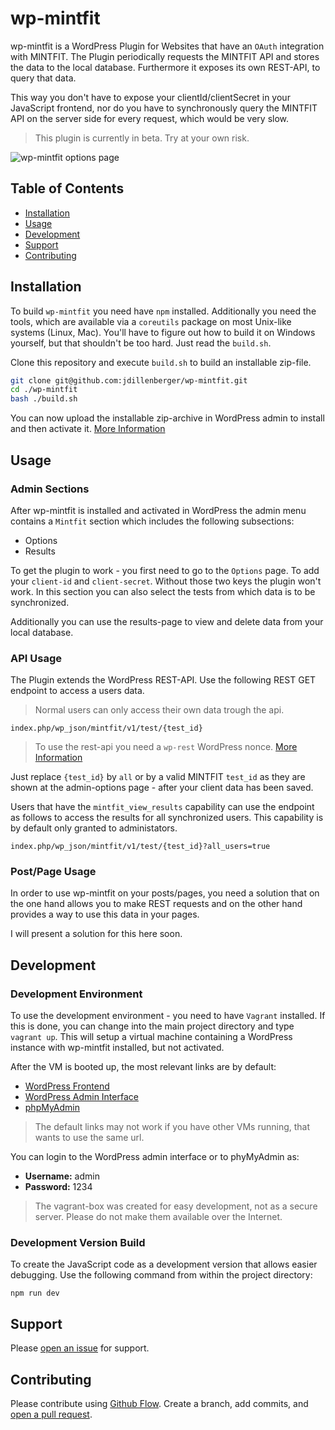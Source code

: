 # wp-mintfit

wp-mintfit is a WordPress Plugin for Websites that have an `OAuth` integration with MINTFIT.
The Plugin periodically requests the MINTFIT API and stores the data to the local database.
Furthermore it exposes its own REST-API, to query that data.

This way you don't have to expose your clientId/clientSecret in your JavaScript frontend, nor do you have to synchronously query the MINTFIT API on the server side for every request, which would be very slow.

> This plugin is currently in beta. Try at your own risk.

![wp-mintfit options page](https://cloud.jandillenberger.com/index.php/s/fJxSMsSf7gazt3F/download)

## Table of Contents

- [Installation](#installation)
- [Usage](#usage)
- [Development](#development)
- [Support](#support)
- [Contributing](#contributing)

## Installation

To build `wp-mintfit` you need have `npm` installed.
Additionally you need the tools, which are available via a `coreutils` package on most Unix-like systems (Linux, Mac).
You'll have to figure out how to build it on Windows yourself, but that shouldn't be too hard. Just read the `build.sh`.

Clone this repository and execute `build.sh` to build an installable zip-file.

```sh
git clone git@github.com:jdillenberger/wp-mintfit.git
cd ./wp-mintfit
bash ./build.sh
```

You can now upload the installable zip-archive in WordPress admin to install and then activate it. [More Information ](https://wordpress.org/support/article/managing-plugins/#manual-upload-via-wordpress-admin)

## Usage

### Admin Sections

After wp-mintfit is installed and activated in WordPress the admin menu contains a `Mintfit` section
which includes the following subsections: 

- Options
- Results

To get the plugin to work - you first need to go to the `Options` page. To add your `client-id` and `client-secret`.
Without those two keys the plugin won't work. 
In this section you can also select the tests from which data is to be synchronized.

Additionally you can use the results-page to view and delete data from your local database. 

### API Usage

The Plugin extends the WordPress REST-API. Use the following REST GET endpoint to access a users data.

> Normal users can only access their own data trough the api. 

```index.php/wp_json/mintfit/v1/test/{test_id}```

> To use the rest-api you need a `wp-rest` WordPress nonce. [More Information](https://codex.wordpress.org/WordPress_Nonces)

Just replace `{test_id}` by `all` or by a valid MINTFIT `test_id` as they are shown at the admin-options page - after your client data has been saved.

Users that have the `mintfit_view_results` capability can use the endpoint as follows to access the results for all synchronized users. 
This capability is by default only granted to administators.

```index.php/wp_json/mintfit/v1/test/{test_id}?all_users=true```

### Post/Page Usage

In order to use wp-mintfit on your posts/pages, you need a solution that on the one hand allows you to make REST requests and on the other hand provides a way to use this data in your pages. 

I will present a solution for this here soon.

## Development

### Development Environment

To use the development environment - you need to have `Vagrant` installed.
If this is done, you can change into the main project directory and type `vagrant up`.
This will setup a virtual machine containing a WordPress instance with wp-mintfit installed, but not activated.

After the VM is booted up, the most relevant links are by default:
- [WordPress Frontend](http://192.168.13.37/wordpress)
- [WordPress Admin Interface](http://192.168.13.37/wordpress/wp-admin)
- [phpMyAdmin](http://192.168.13.37/phpmyadmin/)

> The default links may not work if you have other VMs running, that wants to use the same url.

You can login to the WordPress admin interface or to phyMyAdmin as:
- **Username:** admin
- **Password:** 1234

> The vagrant-box was created for easy development, not as a secure server. Please do not make them available over the Internet. 

### Development Version Build

To create the JavaScript code as a development version that allows easier debugging. Use the following command from within the project directory:

```
npm run dev
```

## Support

Please [open an issue](https://github.com/jdillenberger/wp-mintfit/issues/new) for support.

## Contributing

Please contribute using [Github Flow](https://guides.github.com/introduction/flow/). Create a branch, add commits, and [open a pull request](https://github.com/jdillenberger/wp-mintfit/compare).
